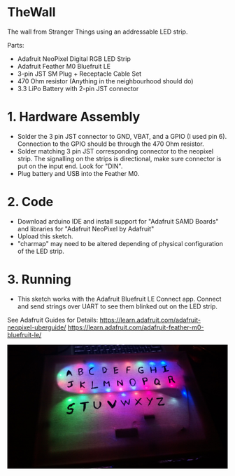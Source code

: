 # TheWall
The wall from Stranger Things using an addressable LED strip. 

Parts:
- Adafruit NeoPixel Digital RGB LED Strip
- Adafruit Feather M0 Bluefruit LE
- 3-pin JST SM Plug + Receptacle Cable Set
- 470 Ohm resistor (Anything in the neighbourhood should do)
- 3.3 LiPo Battery with 2-pin JST connector

# 1. Hardware Assembly 
- Solder the 3 pin JST connector to GND, VBAT, and a GPIO (I used pin 6).  Connection to the GPIO should be through the 470 Ohm resistor.
- Solder matching 3 pin JST corresponding connector to the neopixel strip.  The signalling on the strips is directional, make sure connector is put on the input end.  Look for "DIN".
- Plug battery and USB into the Feather M0.

# 2. Code
- Download arduino IDE and install support for "Adafruit SAMD Boards" and libraries for "Adafruit NeoPixel by Adafruit"
- Upload this sketch.
- "charmap" may need to be altered depending of physical configuration of the LED strip.

# 3. Running
- This sketch works with the Adafruit Bluefruit LE Connect app.  Connect and send strings over UART to see them blinked out on the LED strip.

See Adafruit Guides for Details:
https://learn.adafruit.com/adafruit-neopixel-uberguide/
https://learn.adafruit.com/adafruit-feather-m0-bluefruit-le/

![alt tag](https://raw.githubusercontent.com/YuchenLuo/TheWall/master/pictures/IMG_20161104_033112.jpg)
